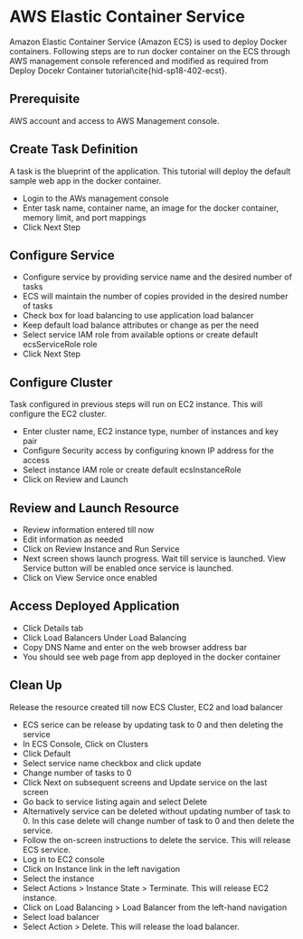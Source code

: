 # AWS Elastic Container Service
Amazon Elastic Container Service (Amazon ECS) is used to deploy Docker containers. Following steps are to run docker container on the ECS through AWS management console referenced and modified as required from Deploy Docekr Container tutorial\cite{hid-sp18-402-ecst}.

## Prerequisite
AWS account and access to AWS Management console.

## Create Task Definition
A task is the blueprint of the application. This tutorial will deploy the default sample web app in the docker container.
* Login to the AWs management console
* Enter task name, container name, an image for the docker container, memory limit, and port mappings
* Click Next Step

## Configure Service
* Configure service by providing service name and the desired number of tasks
* ECS will maintain the number of copies provided in the desired number of tasks
* Check box for load balancing to use application load balancer
* Keep default load balance attributes or change as per the need
* Select service IAM role from available options or create default ecsServiceRole role
* Click Next Step

## Configure Cluster
Task configured in previous steps will run on EC2 instance. This will configure the EC2 cluster.
* Enter cluster name, EC2 instance type, number of instances and key pair
* Configure Security access by configuring known IP address for the access
* Select instance IAM role or create default ecsInstanceRole
* Click on Review and Launch

## Review and Launch Resource
* Review information entered till now
* Edit information as needed
* Click on Review Instance and Run Service
* Next screen shows launch progress. Wait till service is launched. View Service button will be enabled once service is launched.
* Click on View Service once enabled

## Access Deployed Application
* Click Details tab
* Click Load Balancers Under Load Balancing
* Copy DNS Name and enter on the web browser address bar
* You should see web page from app deployed in the docker container

## Clean Up
Release the resource created till now ECS Cluster, EC2 and load balancer
* ECS serice can be release by updating task to 0 and then deleting the service
* In ECS Console, Click on Clusters
* Click Default
* Select service name checkbox and click update
* Change number of tasks to 0
* Click Next on subsequent screens and Update service on the last screen
* Go back to service listing again and select Delete
* Alternatively service can be deleted without updating number of task to 0. In this case delete will change number of task to 0 and then delete the service.
* Follow the on-screen instructions to delete the service. This will release ECS service.
* Log in to EC2 console
* Click on Instance link in the left navigation
* Select the instance
* Select Actions > Instance State > Terminate. This will release EC2 instance.
* Click on Load Balancing > Load Balancer from the left-hand navigation
* Select load balancer
* Select Action > Delete. This will release the load balancer.
